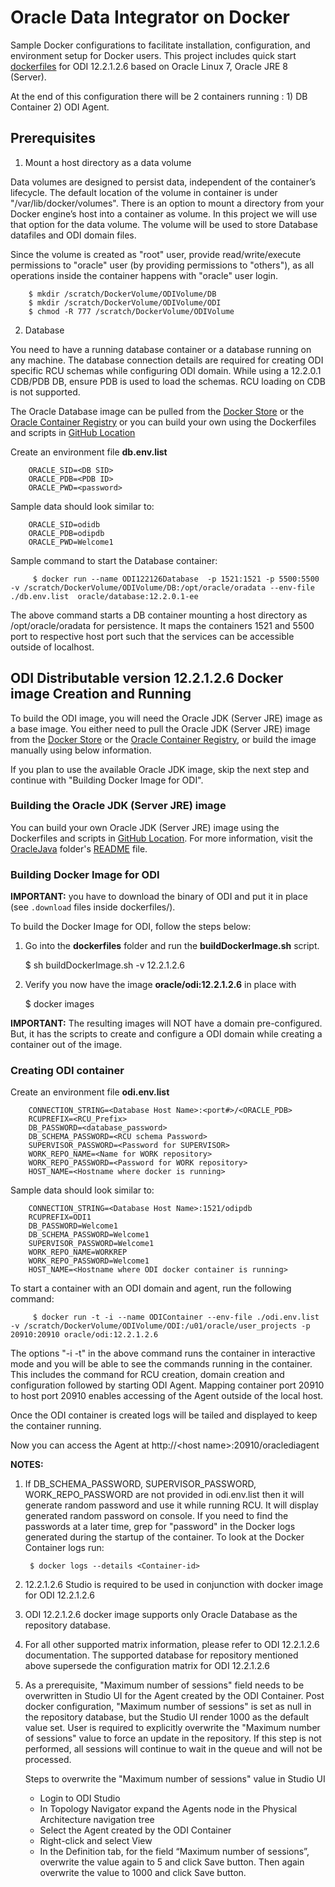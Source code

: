 Oracle Data Integrator on Docker
=============
Sample Docker configurations to facilitate installation, configuration, and environment setup for Docker users. This project includes quick start [dockerfiles](dockerfiles/) for ODI 12.2.1.2.6 based on Oracle Linux 7, Oracle JRE 8 (Server).

At the end of this configuration there will be 2 containers running : 1) DB Container 2) ODI Agent.

## Prerequisites

1. Mount a host directory as a data volume

Data volumes are designed to persist data, independent of the container’s lifecycle. The default location of the volume in container is under "/var/lib/docker/volumes".
There is an option to mount a directory from your Docker engine’s host into a container as volume. In this project we will use that option for the data volume. 
The volume will be used to store Database datafiles and ODI domain files.

Since the volume is created as "root" user, provide read/write/execute permissions to "oracle" user (by providing permissions to "others"), as all operations inside the container happens with "oracle" user login.

        $ mkdir /scratch/DockerVolume/ODIVolume/DB
        $ mkdir /scratch/DockerVolume/ODIVolume/ODI
        $ chmod -R 777 /scratch/DockerVolume/ODIVolume

2. Database

You need to have a running database container or a database running on any machine. 
The database connection details are required for creating ODI specific RCU schemas while configuring ODI domain. 
While using a 12.2.0.1 CDB/PDB DB, ensure PDB is used to load the schemas. RCU loading on CDB is not supported.

The Oracle Database image can be pulled from the [Docker Store](https://store.docker.com/images/oracle-database-enterprise-edition) or the [Oracle Container Registry](https://container-registry.oracle.com) or you can build your own using the Dockerfiles and scripts in [GitHub Location](https://github.com/oracle/docker-images/tree/master/OracleDatabase/dockerfiles/12.2.0.1)

Create an environment file **db.env.list**

        ORACLE_SID=<DB SID>
        ORACLE_PDB=<PDB ID>
        ORACLE_PWD=<password>
        
Sample data should look similar to:

        ORACLE_SID=odidb
        ORACLE_PDB=odipdb
        ORACLE_PWD=Welcome1
        
Sample command to start the Database container:

         $ docker run --name ODI122126Database  -p 1521:1521 -p 5500:5500 -v /scratch/DockerVolume/ODIVolume/DB:/opt/oracle/oradata --env-file ./db.env.list  oracle/database:12.2.0.1-ee

The above command starts a DB container mounting a host directory as /opt/oracle/oradata for persistence. 
It maps the containers 1521 and 5500 port to respective host port such that the services can be accessible outside of localhost.

## ODI Distributable version 12.2.1.2.6 Docker image Creation and Running

To build the ODI image, you will need the Oracle JDK (Server JRE) image as a base image. You either need to pull the Oracle JDK (Server JRE) image from the [Docker Store](https://store.docker.com/images/oracle-serverjre-8) or the [Oracle Container Registry](https://container-registry.oracle.com), or build the image manually using below information.

If you plan to use the available Oracle JDK image, skip the next step and continue with "Building Docker Image for ODI".

### Building the Oracle JDK (Server JRE) image

You can build your own Oracle JDK (Server JRE) image using the Dockerfiles and scripts in [GitHub Location](https://github.com/oracle/docker-images/tree/master/OracleJava/java-8). For more information, visit the [OracleJava](../OracleJava) folder's [README](../OracleJava/README.md) file.

### Building Docker Image for ODI

**IMPORTANT:** you have to download the binary of ODI and put it in place (see `.download` files inside dockerfiles/<version>).


To build the Docker Image for ODI, follow the steps below:

  1. Go into the **dockerfiles** folder and run the **buildDockerImage.sh** script. 

        $ sh buildDockerImage.sh -v 12.2.1.2.6

  2. Verify you now have the image **oracle/odi:12.2.1.2.6** in place with 

        $ docker images

**IMPORTANT:** The resulting images will NOT have a domain pre-configured. But, it has the scripts to create and configure a ODI domain while creating a container out of the image.


### Creating ODI container

Create an environment file **odi.env.list**

        CONNECTION_STRING=<Database Host Name>:<port#>/<ORACLE_PDB>
        RCUPREFIX=<RCU_Prefix>
        DB_PASSWORD=<database_password>
        DB_SCHEMA_PASSWORD=<RCU schema Password>
        SUPERVISOR_PASSWORD=<Password for SUPERVISOR>
        WORK_REPO_NAME=<Name for WORK repository>
        WORK_REPO_PASSWORD=<Password for WORK repository>
        HOST_NAME=<Hostname where docker is running>
        
        
Sample data should look similar to:

        CONNECTION_STRING=<Database Host Name>:1521/odipdb
        RCUPREFIX=ODI1
        DB_PASSWORD=Welcome1
        DB_SCHEMA_PASSWORD=Welcome1
        SUPERVISOR_PASSWORD=Welcome1
        WORK_REPO_NAME=WORKREP
        WORK_REPO_PASSWORD=Welcome1
        HOST_NAME=<Hostname where ODI docker container is running>

To start a container with an ODI domain and agent, run the following command:

         $ docker run -t -i --name ODIContainer --env-file ./odi.env.list -v /scratch/DockerVolume/ODIVolume/ODI:/u01/oracle/user_projects -p 20910:20910 oracle/odi:12.2.1.2.6

The options "-i -t" in the above command runs the container in interactive mode and you will be able to see the commands running in the container. 
This includes the command for RCU creation, domain creation and configuration followed by starting ODI Agent. 
Mapping container port 20910 to host port 20910 enables accessing of the Agent outside of the local host.

Once the ODI container is created logs will be tailed and displayed to keep the container running.

Now you can access the Agent at http://\<host name\>:20910/oraclediagent 
         
**NOTES:** 

1) If DB_SCHEMA_PASSWORD, SUPERVISOR_PASSWORD, WORK_REPO_PASSWORD are not provided in odi.env.list then it will generate random password and use it while running RCU. It will display generated random password on console. If you need to find the passwords at a later time, grep for "password" in the Docker logs generated during the startup of the  container.  To look at the Docker Container logs run:

        $ docker logs --details <Container-id>


2) 12.2.1.2.6 Studio is required to be used in conjunction with docker image for ODI 12.2.1.2.6

3) ODI 12.2.1.2.6 docker image supports only Oracle Database as the repository database. 

4) For all other supported matrix information, please refer to ODI 12.2.1.2.6 documentation. The supported database for repository mentioned above supersede the configuration matrix for ODI 12.2.1.2.6

5) As a prerequisite, "Maximum number of sessions" field needs to be overwritten in Studio UI for the Agent created by the ODI Container. Post docker configuration, "Maximum number of sessions" is set as null in the repository database, but the Studio UI  render 1000 as the default value set. User is required  to explicitly overwrite the "Maximum number of sessions"  value to force an update in the repository. If this step is not performed, all sessions will continue to wait in the queue and will not be processed.

	Steps to overwrite the "Maximum number of sessions"  value in Studio UI

	* Login to ODI Studio
	* In Topology Navigator expand the Agents node in the Physical Architecture navigation tree
	* Select the Agent created by the ODI Container
	* Right-click and select View
	* In the Definition tab, for the field “Maximum number of sessions”, overwrite the value again to 5 and click Save button. Then again overwrite the value to 1000 and click Save button.



